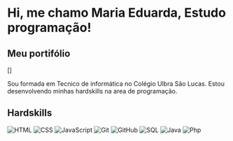 # Hi, me chamo Maria Eduarda, Estudo programação!
## Meu portifólio 
[]

Sou formada em Tecnico de informática no Colégio Ulbra São Lucas.
Estou desenvolvendo minhas hardskills na area de programação.

## Hardskills
![HTML](https://img.shields.io/badge/HTML5-e34c26?style=flat-square&logo=html5&logoColor=fff)
![CSS](https://img.shields.io/badge/CSS3-264de4?style=flat-square&logo=css3&logoColor=fff)
![JavaScript](https://img.shields.io/badge/JavaScript-f7df1e?style=flat-square&logo=javascript&logoColor=000)
![Git](https://img.shields.io/badge/Git-f05032?style=flat-square&logo=git&logoColor=fff)
![GitHub](https://img.shields.io/badge/GitHub-181717?style=flat-square&logo=github)
![SQL](https://img.shields.io/badge/SQL-4479A1?style=flat-square&logo=postgresql&logoColor=fff)
![Java](https://img.shields.io/badge/Java-007396?style=flat-square&logo=java&logoColor=fff)
![Php](https://www.flaticon.com/br/icone-gratis/php_919830?term=php&page=1&position=1&origin=search&related_id=919830)



